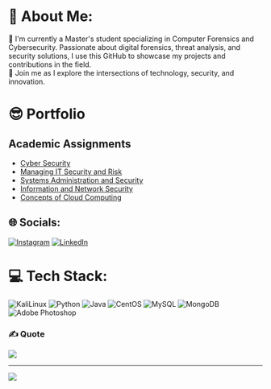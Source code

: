 # 💫 About Me:
🔭 I'm currently a Master's student specializing in Computer Forensics and Cybersecurity. Passionate about digital forensics, threat analysis, and security solutions, I use this GitHub to showcase my projects and contributions in the field. 
<br>🌱 Join me as I explore the intersections of technology, security, and innovation.<br> 

# 😎 Portfolio

## Academic Assignments

- [Cyber Security](./CyberSecurity/README.md)
- [Managing IT Security and Risk](./Managing_IT_Security_and_Risk/README.md)
- [Systems Administration and Security](./System_Administration_and_Security/README.md)
- [Information and Network Security](./Information_Security/README.md)
- [Concepts of Cloud Computing](./Concepts_of_Cloud_Computing/README.md)



## 🌐 Socials:
[![Instagram](https://img.shields.io/badge/Instagram-%23E4405F.svg?logo=Instagram&logoColor=white)](https://instagram.com/bayan_tzu) [![LinkedIn](https://img.shields.io/badge/LinkedIn-%230077B5.svg?logo=linkedin&logoColor=white)](https://linkedin.com/in/bayanareef) 

# 💻 Tech Stack:
![KaliLinux](https://img.shields.io/badge/Kali_Linux-557C94?style=for-the-badge&logo=kali-linux&logoColor=white) ![Python](https://img.shields.io/badge/python-3670A0?style=for-the-badge&logo=python&logoColor=ffdd54) ![Java](https://img.shields.io/badge/java-%23ED8B00.svg?style=for-the-badge&logo=java&logoColor=white) ![CentOS](https://img.shields.io/badge/Cent%20OS-262577?style=for-the-badge&logo=CentOS&logoColor=white) ![MySQL](https://img.shields.io/badge/mysql-%2300f.svg?style=for-the-badge&logo=mysql&logoColor=white) ![MongoDB](https://img.shields.io/badge/MongoDB-%234ea94b.svg?style=for-the-badge&logo=mongodb&logoColor=white) ![Adobe Photoshop](https://img.shields.io/badge/adobephotoshop-%2331A8FF.svg?style=for-the-badge&logo=adobephotoshop&logoColor=white) 



### ✍️ Quote
![](https://quotes-github-readme.vercel.app/api?type=horizontal&theme=dark)

---
[![](https://visitcount.itsvg.in/api?id=bareef&icon=0&color=1)](https://visitcount.itsvg.in)

<!-- Proudly created with GPRM ( https://gprm.itsvg.in ) -->

